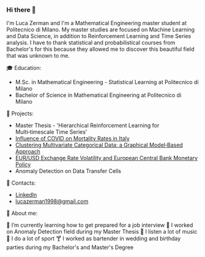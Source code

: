 ### Hi there 👋

I'm Luca Zerman and I'm a Mathematical Engineering master student at Politecnico di Milano. My master studies are focused on Machine Learning and Data Science, in addition to Reinforcement Learning and Time Series analysis. I have to thank statistical and probabilistical courses from Bachelor's for this because they allowed me to discover this beautiful field that was unknown to me.

<!--
**LucaZ98/LucaZ98** is a ✨ _special_ ✨ repository because its `README.md` (this file) appears on your GitHub profile.

Here are some ideas to get you started:

- 🔭 I’m currently working on ...
- 🌱 I’m currently learning ...
- 👯 I’m looking to collaborate on ...
- 🤔 I’m looking for help with ...
- 💬 Ask me about ...
- 📫 How to reach me: ...
- 😄 Pronouns: ...
- ⚡ Fun fact: ...
-->

🎓 Education:
- M.Sc. in Mathematical Engineering - Statistical Learning at Politecnico di Milano
- Bachelor of Science in Mathematical Engineering at Politecnico di Milano

📌 Projects:

- Master Thesis - 'Hierarchical Reinforcement Learning for Multi‑timescale Time Series'
- [Influence of COVID on Mortality Rates in Italy](https://github.com/LucaZ98/StatappCovid)
- [Clustering Multivariate Categorical Data: a Graphical Model‑Based Approach](https://github.com/LucaZ98/GraphicalModels-BayesStat)
- [EUR/USD Exchange Rate Volatility and European Central Bank Monetary Policy](https://github.com/LucaZ98/Econometrics_project)
- Anomaly Detection on Data Transfer Cells

📢 Contacts:

- [LinkedIn](https://www.linkedin.com/in/luca-zerman/)
- lucazerman1998@gmail.com

👦 About me:

🌱 I’m currently learning how to get prepared for a job interview
🔭 I worked on Anomaly Detection field during my Master Thesis
🎵 I listen a lot of music
🏃 I do a lot of sport
🍸 I worked as bartender in wedding and birthday parties during my Bachelor's and Master's Degree
